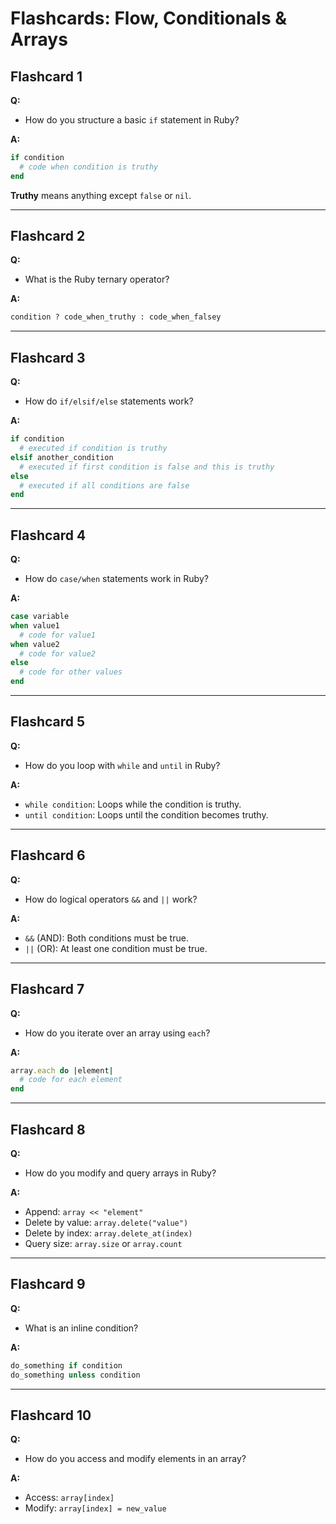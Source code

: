 # Flashcards: Flow, Conditionals & Arrays

## Flashcard 1
**Q:**
- How do you structure a basic `if` statement in Ruby?
  
**A:**  
```ruby
if condition
  # code when condition is truthy
end
```  
**Truthy** means anything except `false` or `nil`.

---

## Flashcard 2  
**Q:**
- What is the Ruby ternary operator?
  
**A:**  
```ruby
condition ? code_when_truthy : code_when_falsey
```

---

## Flashcard 3  
**Q:**
- How do `if/elsif/else` statements work?
  
**A:**  
```ruby
if condition
  # executed if condition is truthy
elsif another_condition
  # executed if first condition is false and this is truthy
else
  # executed if all conditions are false
end
```  

---

## Flashcard 4
**Q:**
- How do `case/when` statements work in Ruby?
  
**A:**  
```ruby
case variable
when value1
  # code for value1
when value2
  # code for value2
else
  # code for other values
end
```

---

## Flashcard 5
**Q:**
- How do you loop with `while` and `until` in Ruby?
  
**A:**  
- `while condition`: Loops while the condition is truthy.  
- `until condition`: Loops until the condition becomes truthy.  

---

## Flashcard 6
**Q:**
- How do logical operators `&&` and `||` work?
  
**A:**  
- `&&` (AND): Both conditions must be true.  
- `||` (OR): At least one condition must be true.  

---

## Flashcard 7
**Q:**
- How do you iterate over an array using `each`?  

**A:**  
```ruby
array.each do |element|
  # code for each element
end
```

---

## Flashcard 8
**Q:**
- How do you modify and query arrays in Ruby?
  
**A:**  
- Append: `array << "element"`  
- Delete by value: `array.delete("value")`  
- Delete by index: `array.delete_at(index)`  
- Query size: `array.size` or `array.count`

---

## Flashcard 9
**Q:**
- What is an inline condition?
  
**A:**  
```ruby
do_something if condition  
do_something unless condition  
```

---

## Flashcard 10
**Q:**
- How do you access and modify elements in an array?
  
**A:**  
- Access: `array[index]`  
- Modify: `array[index] = new_value`  
